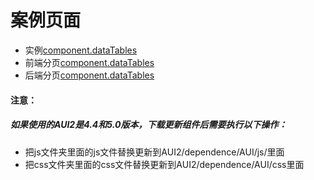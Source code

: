# 案例页面
 - 实例[component.dataTables]( https://pc.awebide.com/#/dataTableOperation/Demo/Table/dataTable/dataTableOperation?title=普通操作实例&pageId=dataTableOperation)
 - 前端分页[component.dataTables](https://pc.awebide.com/#/dataTableNonBackPage/Demo/commonCase/tableCase/dataTable/dataTableNonBackPage?title=%E6%99%AE%E9%80%9A%E5%89%8D%E7%AB%AF%E5%88%86%E9%A1%B5&pageId=dataTableNonBackPage)
 - 后端分页[component.dataTables](https://pc.awebide.com/#/dataTableBackPage/Demo/commonCase/tableCase/dataTable/dataTableBackPage?title=%E6%99%AE%E9%80%9A%E5%90%8E%E5%8F%B0%E5%88%86%E9%A1%B5&pageId=dataTableBackPage)

#### 注意：
##### 如果使用的AUI2是4.4和5.0版本，下载更新组件后需要执行以下操作：
- 把js文件夹里面的js文件替换更新到AUI2/dependence/AUI/js/里面
- 把css文件夹里面的css文件替换更新到AUI2/dependence/AUI/css里面